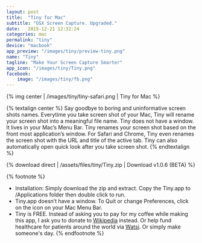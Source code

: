 ```yaml
---
layout: post
title:  "Tiny for Mac"
subtitle: "OSX Screen Capture. Upgraded."
date:   2015-12-21 12:32:24
categories: mac
permalink: "tiny"
device: "macbook"
app_preview: "/images/tiny/preview-tiny.png"
name: "Tiny"
tagline: "Make Your Screen Capture Smarter"
app_icon: "/images/tiny/Tiny.png"
facebook:
    image: "/images/tiny/fb.png"
---
```


{% img center | /images/tiny/tiny-safari.png | Tiny for Mac %}

{% textalign center %}
Say goodbye to boring and uninformative screen shots names. Everytime you take screen shot of your Mac, Tiny will rename your screen shot into a meaningful file name. Tiny does not have a window. It lives in your Mac’s Menu Bar. Tiny renames your screen shot based on the front most application’s window. For Safari and Chrome, Tiny even renames the screen shot with the URL and title of the active tab. Tiny can also automatically open quick look after you take screen shot.
{% endtextalign %}

{% download direct | /assets/files/tiny/Tiny.zip | Download v1.0.6 (BETA) %}

{% footnote %}
- Installation: Simply download the zip and extract. Copy the Tiny.app to /Applications folder then double click to run.
- Tiny.app doesn’t have a window. To Quit or change Preferences, click on the icon on your Mac Menu Bar.
- Tiny is FREE. Instead of asking you to pay for my coffee while making this app, I ask you to donate to [Wikipedia](https://wikimediafoundation.org/wiki/Ways_to_Give) instead. Or help fund healthcare for patients around the world via [Watsi]("https://watsi.org). Or simply make someone's day.
{% endfootnote %}
